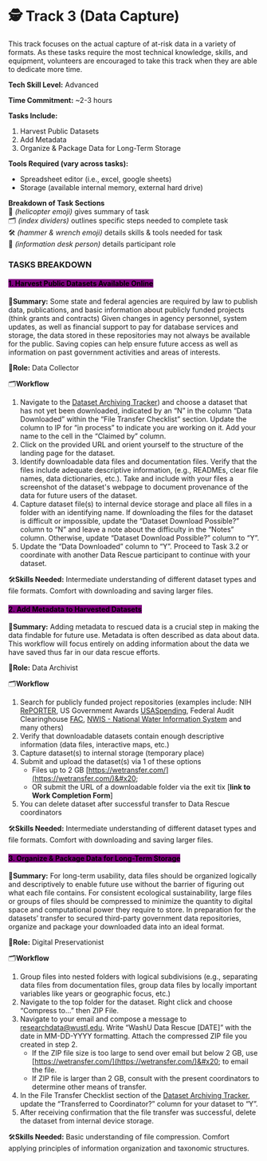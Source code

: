 # 🕵️ Track 3 (Data Capture)


This track focuses on the actual capture of at-risk data in a variety of formats. As these tasks require the most technical knowledge, skills, and equipment, volunteers are encouraged to take this track when they are able to dedicate more time.

**Tech Skill Level:** Advanced

**Time Commitment:** \~2-3 hours

**Tasks Include:**

1. Harvest Public Datasets
2. Add Metadata 
3. Organize & Package Data for Long-Term Storage

**Tools Required (vary across tasks):**

* Spreadsheet editor (i.e., excel, google sheets)
* Storage (available internal memory, external hard drive)


**Breakdown of Task Sections**\
🚁 _(helicopter emoji)_ gives summary of task\
🗂️ _(index dividers)_ outlines specific steps needed to complete task\
🛠️ _(hammer & wrench emoji)_ details skills & tools needed for task\
💁 _(information desk person)_ details participant role

### TASKS BREAKDOWN

#### <mark style="background-color:purple;">1. Harvest Public Datasets Available Online</mark>

🚁**Summary:** Some state and federal agencies are required by law to publish data, publications, and basic information about publicly funded projects (think grants and contracts) Given changes in agency personnel, system updates, as well as financial support to pay for database services and storage, the data stored in these repositories may not always be available for the public. Saving copies can help ensure future access as well as information on past government activities and areas of interests.

💁**Role:** Data Collector

🗂️**Workflow**

1.	Navigate to the [Dataset Archiving Tracker](https://wustl.box.com/s/a70nqi0lbd04s1m9bmy8321203uf9a3i)) and choose a dataset that has not yet been downloaded, indicated by an “N” in the column “Data Downloaded” within the “File Transfer Checklist” section. Update the column to IP for “in process” to indicate you are working on it. Add your name to the cell in the “Claimed by” column.
2.	Click on the provided URL and orient yourself to the structure of the landing page for the dataset.
3.	Identify downloadable data files and documentation files. Verify that the files include adequate descriptive information, (e.g., READMEs, clear file names, data dictionaries, etc.). Take and include with your files a screenshot of the dataset's webpage to document provenance of the data for future users of the dataset. 
4.	Capture dataset file(s) to internal device storage and place all files in a folder with an identifying name. If downloading the files for the dataset is difficult or impossible, update the “Dataset Download Possible?” column to “N” and leave a note about the difficulty in the “Notes” column. Otherwise, update “Dataset Download Possible?” column to “Y”.
5.	Update the “Data Downloaded” column to “Y”. Proceed to Task 3.2 or coordinate with another Data Rescue participant to continue with your dataset.

🛠️**Skills Needed:** Intermediate understanding of different dataset types and file formats. Comfort with downloading and saving larger files.&#x20;

#### <mark style="background-color:purple;">2. Add Metadata to Harvested Datasets</mark>

🚁**Summary:** Adding metadata to rescued data is a crucial step in making the data findable for future use. Metadata is often described as data about data. This workflow will focus entirely on adding  information about the data we have saved thus far in our data rescue efforts. 

💁**Role:** Data Archivist

🗂️**Workflow**

1. Search for publicly funded project repositories (examples include: NIH [RePORTER](https://reporter.nih.gov/), US Government Awards [USASpending](https://www.usaspending.gov/search), Federal Audit Clearinghouse [FAC](https://app.fac.gov/dissemination/search/), [NWIS - National Water Information System](https://waterdata.usgs.gov/nwis?) and many others)
2. Verify that downloadable datasets contain enough descriptive information (data files, interactive maps, etc.)&#x20;
3. Capture dataset(s) to internal storage (temporary place)
4. Submit and upload the dataset(s) via 1 of these options
   * Files up to 2 GB [https://wetransfer.com/](https://wetransfer.com/)&#x20;
   * OR submit the URL of a downloadable folder via the exit tix [**link to Work Completion Form**]&#x20;
5. You can delete dataset after successful transfer to Data Rescue coordinators

🛠️**Skills Needed:** Intermediate understanding of different dataset types and file formats. Comfort with downloading and saving larger files.

#### <mark style="background-color:purple;">3. Organize & Package Data for Long-Term Storage</mark>

🚁**Summary:** For long-term usability, data files should be organized logically and descriptively to enable future use without the barrier of figuring out what each file contains. For consistent ecological sustainability, large files or groups of files should be compressed to minimize the quantity to digital space and computational power they require to store. In preparation for the datasets’ transfer to secured third-party government data repositories, organize and package your downloaded data into an ideal format.

💁**Role:** Digital Preservationist

🗂️**Workflow**

1.	Group files into nested folders with logical subdivisions (e.g., separating data files from documentation files, group data files by locally important variables like years or geographic focus, etc.)
2.	Navigate to the top folder for the dataset. Right click and choose “Compress to…” then ZIP File. 
3.	Navigate to your email and compose a message to researchdata@wustl.edu. Write “WashU Data Rescue [DATE]” with the date in MM-DD-YYYY formatting. Attach the compressed ZIP file you created in step 2.
       * If the ZIP file size is too large to send over email but below 2 GB, use [https://wetransfer.com/](https://wetransfer.com/)&#x20; to email the file.
       * If ZIP file is larger than 2 GB, consult with the present coordinators to determine other means of transfer. 
5.	In the File Transfer Checklist section of the [Dataset Archiving Tracker](https://wustl.box.com/s/a70nqi0lbd04s1m9bmy8321203uf9a3i), update the “Transferred to Coordinator?” column for your dataset to “Y”.
6.	After receiving confirmation that the file transfer was successful, delete the dataset from internal device storage.


🛠️**Skills Needed:** Basic understanding of file compression. Comfort applying principles of information organization and taxonomic structures.

